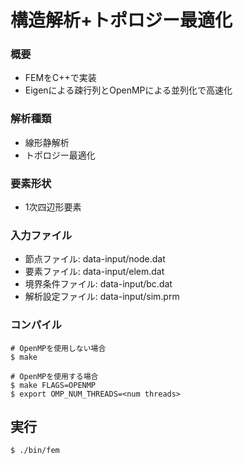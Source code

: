 # 構造解析+トポロジー最適化
### 概要
- FEMをC++で実装
- Eigenによる疎行列とOpenMPによる並列化で高速化

### 解析種類
- 線形静解析
- トポロジー最適化

### 要素形状
- 1次四辺形要素

### 入力ファイル
- 節点ファイル: data-input/node.dat
- 要素ファイル: data-input/elem.dat
- 境界条件ファイル: data-input/bc.dat
- 解析設定ファイル: data-input/sim.prm

### コンパイル
```
# OpenMPを使用しない場合
$ make
```
```
# OpenMPを使用する場合
$ make FLAGS=OPENMP
$ export OMP_NUM_THREADS=<num threads>
```

## 実行
```
$ ./bin/fem
```
